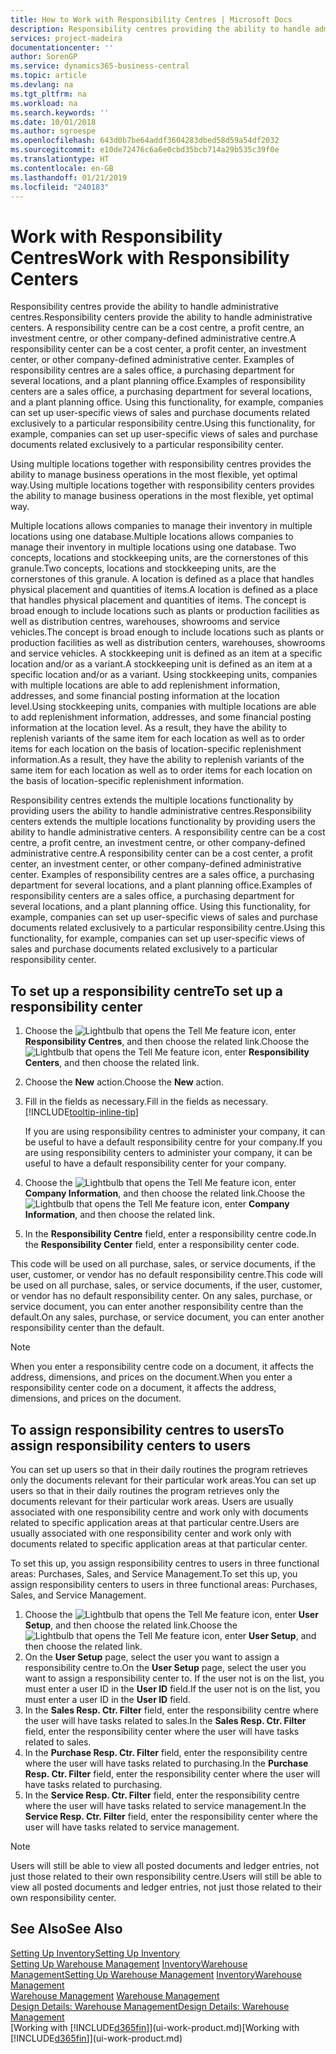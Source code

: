 ```yaml
---
title: How to Work with Responsibility Centres | Microsoft Docs
description: Responsibility centres providing the ability to handle administrative centres. A responsibility centre can be a cost centre, a profit centre, an investment centre, or other company-defined administrative centre.
services: project-madeira
documentationcenter: ''
author: SorenGP
ms.service: dynamics365-business-central
ms.topic: article
ms.devlang: na
ms.tgt_pltfrm: na
ms.workload: na
ms.search.keywords: ''
ms.date: 10/01/2018
ms.author: sgroespe
ms.openlocfilehash: 643d0b7be64addf3604283dbed58d59a54df2032
ms.sourcegitcommit: e10de72476c6a6e0cbd35bcb714a29b535c39f0e
ms.translationtype: HT
ms.contentlocale: en-GB
ms.lasthandoff: 01/21/2019
ms.locfileid: "240183"
---
```

# <a name="work-with-responsibility-centers"></a><span data-ttu-id="24d42-104">Work with Responsibility Centres</span><span class="sxs-lookup"><span data-stu-id="24d42-104">Work with Responsibility Centers</span></span>
<span data-ttu-id="24d42-105">Responsibility centres provide the ability to handle administrative centres.</span><span class="sxs-lookup"><span data-stu-id="24d42-105">Responsibility centers provide the ability to handle administrative centers.</span></span> <span data-ttu-id="24d42-106">A responsibility centre can be a cost centre, a profit centre, an investment centre, or other company-defined administrative centre.</span><span class="sxs-lookup"><span data-stu-id="24d42-106">A responsibility center can be a cost center, a profit center, an investment center, or other company-defined administrative center.</span></span> <span data-ttu-id="24d42-107">Examples of responsibility centres are a sales office, a purchasing department for several locations, and a plant planning office.</span><span class="sxs-lookup"><span data-stu-id="24d42-107">Examples of responsibility centers are a sales office, a purchasing department for several locations, and a plant planning office.</span></span> <span data-ttu-id="24d42-108">Using this functionality, for example, companies can set up user-specific views of sales and purchase documents related exclusively to a particular responsibility centre.</span><span class="sxs-lookup"><span data-stu-id="24d42-108">Using this functionality, for example, companies can set up user-specific views of sales and purchase documents related exclusively to a particular responsibility center.</span></span>  

<span data-ttu-id="24d42-109">Using multiple locations together with responsibility centres provides the ability to manage business operations in the most flexible, yet optimal way.</span><span class="sxs-lookup"><span data-stu-id="24d42-109">Using multiple locations together with responsibility centers provides the ability to manage business operations in the most flexible, yet optimal way.</span></span>

<span data-ttu-id="24d42-110">Multiple locations allows companies to manage their inventory in multiple locations using one database.</span><span class="sxs-lookup"><span data-stu-id="24d42-110">Multiple locations allows companies to manage their inventory in multiple locations using one database.</span></span> <span data-ttu-id="24d42-111">Two concepts, locations and stockkeeping units, are the cornerstones of this granule.</span><span class="sxs-lookup"><span data-stu-id="24d42-111">Two concepts, locations and stockkeeping units, are the cornerstones of this granule.</span></span> <span data-ttu-id="24d42-112">A location is defined as a place that handles physical placement and quantities of items.</span><span class="sxs-lookup"><span data-stu-id="24d42-112">A location is defined as a place that handles physical placement and quantities of items.</span></span> <span data-ttu-id="24d42-113">The concept is broad enough to include locations such as plants or production facilities as well as distribution centres, warehouses, showrooms and service vehicles.</span><span class="sxs-lookup"><span data-stu-id="24d42-113">The concept is broad enough to include locations such as plants or production facilities as well as distribution centers, warehouses, showrooms and service vehicles.</span></span> <span data-ttu-id="24d42-114">A stockkeeping unit is defined as an item at a specific location and/or as a variant.</span><span class="sxs-lookup"><span data-stu-id="24d42-114">A stockkeeping unit is defined as an item at a specific location and/or as a variant.</span></span> <span data-ttu-id="24d42-115">Using stockkeeping units, companies with multiple locations are able to add replenishment information, addresses, and some financial posting information at the location level.</span><span class="sxs-lookup"><span data-stu-id="24d42-115">Using stockkeeping units, companies with multiple locations are able to add replenishment information, addresses, and some financial posting information at the location level.</span></span> <span data-ttu-id="24d42-116">As a result, they have the ability to replenish variants of the same item for each location as well as to order items for each location on the basis of location-specific replenishment information.</span><span class="sxs-lookup"><span data-stu-id="24d42-116">As a result, they have the ability to replenish variants of the same item for each location as well as to order items for each location on the basis of location-specific replenishment information.</span></span>  

<span data-ttu-id="24d42-117">Responsibility centres extends the multiple locations functionality by providing users the ability to handle administrative centres.</span><span class="sxs-lookup"><span data-stu-id="24d42-117">Responsibility centers extends the multiple locations functionality by providing users the ability to handle administrative centers.</span></span> <span data-ttu-id="24d42-118">A responsibility centre can be a cost centre, a profit centre, an investment centre, or other company-defined administrative centre.</span><span class="sxs-lookup"><span data-stu-id="24d42-118">A responsibility center can be a cost center, a profit center, an investment center, or other company-defined administrative center.</span></span> <span data-ttu-id="24d42-119">Examples of responsibility centres are a sales office, a purchasing department for several locations, and a plant planning office.</span><span class="sxs-lookup"><span data-stu-id="24d42-119">Examples of responsibility centers are a sales office, a purchasing department for several locations, and a plant planning office.</span></span> <span data-ttu-id="24d42-120">Using this functionality, for example, companies can set up user-specific views of sales and purchase documents related exclusively to a particular responsibility centre.</span><span class="sxs-lookup"><span data-stu-id="24d42-120">Using this functionality, for example, companies can set up user-specific views of sales and purchase documents related exclusively to a particular responsibility center.</span></span>

## <a name="to-set-up-a-responsibility-center"></a><span data-ttu-id="24d42-121">To set up a responsibility centre</span><span class="sxs-lookup"><span data-stu-id="24d42-121">To set up a responsibility center</span></span>  
1.  <span data-ttu-id="24d42-122">Choose the ![Lightbulb that opens the Tell Me feature](media/ui-search/search_small.png "Tell me what you want to do") icon, enter **Responsibility Centres**, and then choose the related link.</span><span class="sxs-lookup"><span data-stu-id="24d42-122">Choose the ![Lightbulb that opens the Tell Me feature](media/ui-search/search_small.png "Tell me what you want to do") icon, enter **Responsibility Centers**, and then choose the related link.</span></span>  
2.  <span data-ttu-id="24d42-123">Choose the **New** action.</span><span class="sxs-lookup"><span data-stu-id="24d42-123">Choose the **New** action.</span></span>  
3.  <span data-ttu-id="24d42-124">Fill in the fields as necessary.</span><span class="sxs-lookup"><span data-stu-id="24d42-124">Fill in the fields as necessary.</span></span> [!INCLUDE[tooltip-inline-tip](includes/tooltip-inline-tip_md.md)]  

    <span data-ttu-id="24d42-125">If you are using responsibility centres to administer your company, it can be useful to have a default responsibility centre for your company.</span><span class="sxs-lookup"><span data-stu-id="24d42-125">If you are using responsibility centers to administer your company, it can be useful to have a default responsibility center for your company.</span></span>
4. <span data-ttu-id="24d42-126">Choose the ![Lightbulb that opens the Tell Me feature](media/ui-search/search_small.png "Tell me what you want to do") icon, enter **Company Information**, and then choose the related link.</span><span class="sxs-lookup"><span data-stu-id="24d42-126">Choose the ![Lightbulb that opens the Tell Me feature](media/ui-search/search_small.png "Tell me what you want to do") icon, enter **Company Information**, and then choose the related link.</span></span>
5. <span data-ttu-id="24d42-127">In the **Responsibility Centre** field, enter a responsibility centre code.</span><span class="sxs-lookup"><span data-stu-id="24d42-127">In the **Responsibility Center** field, enter a responsibility center code.</span></span>

<span data-ttu-id="24d42-128">This code will be used on all purchase, sales, or service documents, if the user, customer, or vendor has no default responsibility centre.</span><span class="sxs-lookup"><span data-stu-id="24d42-128">This code will be used on all purchase, sales, or service documents, if the user, customer, or vendor has no default responsibility center.</span></span> <span data-ttu-id="24d42-129">On any sales, purchase, or service document, you can enter another responsibility centre than the default.</span><span class="sxs-lookup"><span data-stu-id="24d42-129">On any sales, purchase, or service document, you can enter another responsibility center than the default.</span></span>

> [!NOTE]  
>  <span data-ttu-id="24d42-130">When you enter a responsibility centre code on a document, it affects the address, dimensions, and prices on the document.</span><span class="sxs-lookup"><span data-stu-id="24d42-130">When you enter a responsibility center code on a document, it affects the address, dimensions, and prices on the document.</span></span>  

## <a name="to-assign-responsibility-centers-to-users"></a><span data-ttu-id="24d42-131">To assign responsibility centres to users</span><span class="sxs-lookup"><span data-stu-id="24d42-131">To assign responsibility centers to users</span></span>  
<span data-ttu-id="24d42-132">You can set up users so that in their daily routines the program retrieves only the documents relevant for their particular work areas.</span><span class="sxs-lookup"><span data-stu-id="24d42-132">You can set up users so that in their daily routines the program retrieves only the documents relevant for their particular work areas.</span></span> <span data-ttu-id="24d42-133">Users are usually associated with one responsibility centre and work only with documents related to specific application areas at that particular centre.</span><span class="sxs-lookup"><span data-stu-id="24d42-133">Users are usually associated with one responsibility center and work only with documents related to specific application areas at that particular center.</span></span>  

<span data-ttu-id="24d42-134">To set this up, you assign responsibility centres to users in three functional areas: Purchases, Sales, and Service Management.</span><span class="sxs-lookup"><span data-stu-id="24d42-134">To set this up, you assign responsibility centers to users in three functional areas: Purchases, Sales, and Service Management.</span></span>  

1.  <span data-ttu-id="24d42-135">Choose the ![Lightbulb that opens the Tell Me feature](media/ui-search/search_small.png "Tell me what you want to do") icon, enter **User Setup**, and then choose the related link.</span><span class="sxs-lookup"><span data-stu-id="24d42-135">Choose the ![Lightbulb that opens the Tell Me feature](media/ui-search/search_small.png "Tell me what you want to do") icon, enter **User Setup**, and then choose the related link.</span></span>  
2.  <span data-ttu-id="24d42-136">On the **User Setup** page, select the user you want to assign a responsibility centre to.</span><span class="sxs-lookup"><span data-stu-id="24d42-136">On the **User Setup** page, select the user you want to assign a responsibility center to.</span></span> <span data-ttu-id="24d42-137">If the user not is on the list, you must enter a user ID in the **User ID** field.</span><span class="sxs-lookup"><span data-stu-id="24d42-137">If the user not is on the list, you must enter a user ID in the **User ID** field.</span></span>  
3.  <span data-ttu-id="24d42-138">In the **Sales Resp. Ctr. Filter** field, enter the responsibility centre where the user will have tasks related to sales.</span><span class="sxs-lookup"><span data-stu-id="24d42-138">In the **Sales Resp. Ctr. Filter** field, enter the responsibility center where the user will have tasks related to sales.</span></span>  
4.  <span data-ttu-id="24d42-139">In the **Purchase Resp. Ctr. Filter** field, enter the responsibility centre where the user will have tasks related to purchasing.</span><span class="sxs-lookup"><span data-stu-id="24d42-139">In the **Purchase Resp. Ctr. Filter** field, enter the responsibility center where the user will have tasks related to purchasing.</span></span>  
5.  <span data-ttu-id="24d42-140">In the **Service Resp. Ctr. Filter** field, enter the responsibility centre where the user will have tasks related to service management.</span><span class="sxs-lookup"><span data-stu-id="24d42-140">In the **Service Resp. Ctr. Filter** field, enter the responsibility center where the user will have tasks related to service management.</span></span>  

> [!NOTE]  
>  <span data-ttu-id="24d42-141">Users will still be able to view all posted documents and ledger entries, not just those related to their own responsibility centre.</span><span class="sxs-lookup"><span data-stu-id="24d42-141">Users will still be able to view all posted documents and ledger entries, not just those related to their own responsibility center.</span></span>

## <a name="see-also"></a><span data-ttu-id="24d42-142">See Also</span><span class="sxs-lookup"><span data-stu-id="24d42-142">See Also</span></span>  
[<span data-ttu-id="24d42-143">Setting Up Inventory</span><span class="sxs-lookup"><span data-stu-id="24d42-143">Setting Up Inventory</span></span>](inventory-setup-inventory.md)  
<span data-ttu-id="24d42-144">[Setting Up Warehouse Management](warehouse-setup-warehouse.md)
[Inventory](inventory-manage-inventory.md)[Warehouse Management](warehouse-manage-warehouse.md)</span><span class="sxs-lookup"><span data-stu-id="24d42-144">[Setting Up Warehouse Management](warehouse-setup-warehouse.md)
[Inventory](inventory-manage-inventory.md)[Warehouse Management](warehouse-manage-warehouse.md)</span></span>  
<span data-ttu-id="24d42-145">[Warehouse Management](warehouse-manage-warehouse.md)  </span><span class="sxs-lookup"><span data-stu-id="24d42-145">[Warehouse Management](warehouse-manage-warehouse.md)  </span></span>  
[<span data-ttu-id="24d42-146">Design Details: Warehouse Management</span><span class="sxs-lookup"><span data-stu-id="24d42-146">Design Details: Warehouse Management</span></span>](design-details-warehouse-management.md)  
<span data-ttu-id="24d42-147">[Working with [!INCLUDE[d365fin](includes/d365fin_md.md)]](ui-work-product.md)</span><span class="sxs-lookup"><span data-stu-id="24d42-147">[Working with [!INCLUDE[d365fin](includes/d365fin_md.md)]](ui-work-product.md)</span></span>
